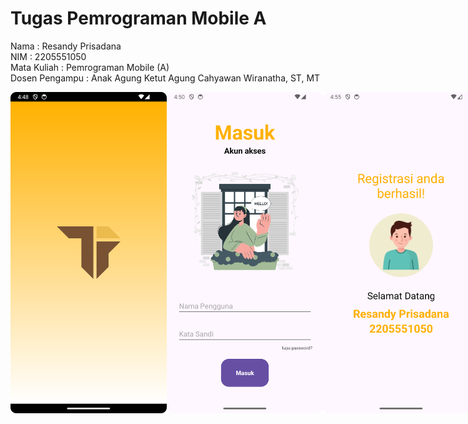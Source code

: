 # Tugas Pemrograman Mobile A

Nama           : Resandy Prisadana <br>
NIM            : 2205551050 <br>
Mata Kuliah    : Pemrograman Mobile (A) <br>
Dosen Pengampu : Anak Agung Ketut Agung Cahyawan Wiranatha, ST, MT <br>
<div style="display:flex;margin:20">
  <img src="./Splash Screen.png" width="250" style="display: inline;"/>
  <img src="./Login Page.png" width="250" style="display: inline;"/>
  <img src="./Registrasi Success 2.png" width="250" style="display: inline;"/>
</div>

